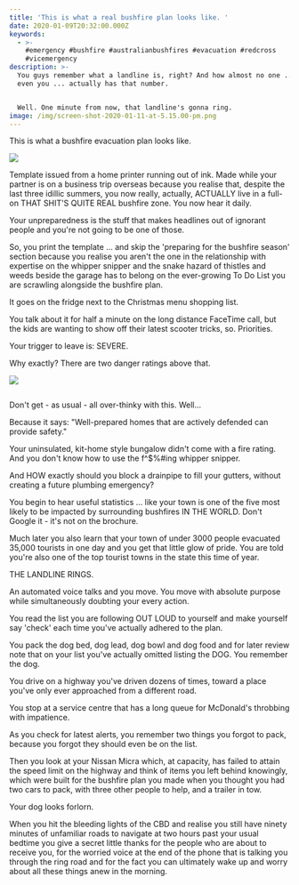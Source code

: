 ```yaml
---
title: 'This is what a real bushfire plan looks like. '
date: 2020-01-09T20:32:00.000Z
keywords:
  - >-
    #emergency #bushfire #australianbushfires #evacuation #redcross
    #vicemergency
description: >-
  You guys remember what a landline is, right? And how almost no one ... not
  even you ... actually has that number. 


  Well. One minute from now, that landline's gonna ring. 
image: /img/screen-shot-2020-01-11-at-5.15.00-pm.png
---
```

This is what a bushfire evacuation plan looks like.  

![](/img/signal-attachment-2020-01-11-171117.jpeg)

Template issued from a home printer running out of ink. Made while your partner is on a business trip overseas because you realise that, despite the last three idillic summers, you now really, actually, ACTUALLY live in a full-on THAT SHIT'S QUITE REAL bushfire zone. You now hear it daily.

Your unpreparedness is the stuff that makes headlines out of ignorant people and you're not going to be one of those.

So, you print the template ... and skip the 'preparing for the bushfire season' section because you realise you aren't the one in the relationship with expertise on the whipper snipper and the snake hazard of thistles and weeds beside the garage has to belong on the ever-growing To Do List you are scrawling alongside the bushfire plan. 

It goes on the fridge next to the Christmas menu shopping list. 

You talk about it for half a minute on the long distance FaceTime call, but the kids are wanting to show off their latest scooter tricks, so. Priorities. 

Your trigger to leave is: SEVERE.

Why exactly? There are two danger ratings above that. 

![](/img/signal-attachment-2020-01-11-171144.jpeg)

![]()



Don't get - as usual - all over-thinky with this. Well...

Because it says: "Well-prepared homes that are actively defended can provide safety." 

Your uninsulated, kit-home style bungalow didn't come with a fire rating. And you don't know how to use the f^$%#ing whipper snipper. 

And HOW exactly should you block a drainpipe to fill your gutters, without creating a future plumbing emergency? 

You begin to hear useful statistics ... like your town is one of the five most likely to be impacted by surrounding bushfires IN THE WORLD. Don't Google it - it's not on the brochure. 

Much later you also learn that your town of under 3000 people evacuated 35,000 tourists in one day and you get that little glow of pride. You are told you're also one of the top tourist towns in the state this time of year. 

THE LANDLINE RINGS.

An automated voice talks and you move. You move with absolute purpose while simultaneously doubting your every action. 

You read the list you are following OUT LOUD to yourself and make yourself say 'check' each time you've actually adhered to the plan.

You pack the dog bed, dog lead, dog bowl and dog food and for later review note that on your list you've actually omitted listing the DOG.  You remember the dog. 

You drive on a highway you've driven dozens of times, toward a place you've only ever approached from a different road. 

You stop at a service centre that has a long queue for McDonald's throbbing with impatience. 

As you check for latest alerts, you remember two things you forgot to pack, because you forgot they should even be on the list. 

Then you look at your Nissan Micra which, at capacity, has failed to attain the speed limit on the highway and think of items you left behind knowingly, which were built for the bushfire plan you made when you thought you had two cars to pack, with three other people to help, and a trailer in tow. 

Your dog looks forlorn. 

When you hit the bleeding lights of the CBD and realise you still have ninety minutes of unfamiliar roads to navigate at two hours past your usual bedtime you give a secret little thanks for the people who are about to receive you, for the worried voice at the end of the phone that is talking you through the ring road and for the fact you can ultimately wake up and worry about all these things anew in the morning.
